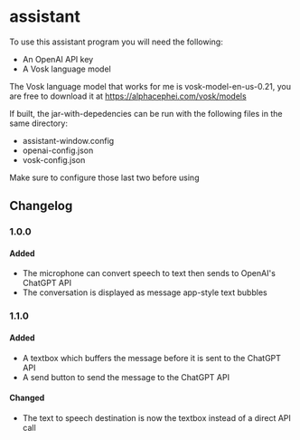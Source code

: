 # assistant
To use this assistant program you will need the following:
- An OpenAI API key
- A Vosk language model

The Vosk language model that works for me is vosk-model-en-us-0.21, you are free to download it at https://alphacephei.com/vosk/models

If built, the jar-with-depedencies can be run with the following files in the same directory:
- assistant-window.config
- openai-config.json
- vosk-config.json

Make sure to configure those last two before using

## Changelog

### 1.0.0
#### Added
- The microphone can convert speech to text then sends to OpenAI's ChatGPT API
- The conversation is displayed as message app-style text bubbles  

### 1.1.0
#### Added
- A textbox which buffers the message before it is sent to the ChatGPT API
- A send button to send the message to the ChatGPT API
#### Changed
- The text to speech destination is now the textbox instead of a direct API call
